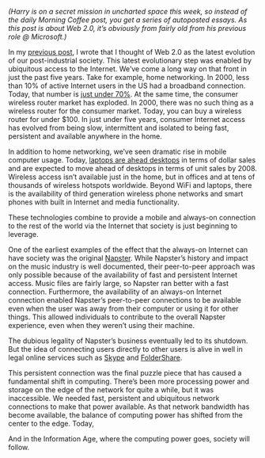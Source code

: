 *(Harry is on a secret mission in uncharted space this week, so instead
of the daily Morning Coffee post, you get a series of autoposted essays.
As this post is about Web 2.0, it’s obviously from fairly old from his
previous role @ Microsoft.)*

In my [previous
post](http://devhawk.net/2007/02/23/the-information-revolution-is-just-getting-started/),
I wrote that I thought of Web 2.0 as the latest evolution of our
post-industrial society. This latest evolutionary step was enabled by
ubiquitous access to the Internet. We’ve come a long way on that front
in just the past five years. Take for example, home networking. In 2000,
less than 10% of active Internet users in the US had a broadband
connection. Today, that number is [just under
70%](http://www.websiteoptimization.com/bw/0604/). At the same time, the
consumer wireless router market has exploded. In 2000, there was no such
thing as a wireless router for the consumer market. Today, you can buy a
wireless router for under \$100. In just under five years, consumer
Internet access has evolved from being slow, intermittent and isolated
to being fast, persistent and available anywhere in the home.

In addition to home networking, we’ve seen dramatic rise in mobile
computer usage. Today, [laptops are ahead
desktops](http://www.computerworld.com/hardwaretopics/hardware/story/0,10801,104856,00.html)
in terms of dollar sales and are expected to move ahead of desktops in
terms of unit sales by 2008. Wireless access isn’t available just in the
home, but in offices and at tens of thousands of wireless hotspots
worldwide. Beyond WiFi and laptops, there is the availability of third
generation wireless phone networks and smart phones with built in
Internet and media functionality.

These technologies combine to provide a mobile and always-on connection
to the rest of the world via the Internet that society is just beginning
to leverage.

One of the earliest examples of the effect that the always-on Internet
can have society was the original
[Napster](http://en.wikipedia.org/wiki/Napster). While Napster’s history
and impact on the music industry is well documented, their peer-to-peer
approach was only possible because of the availability of fast and
persistent Internet access. Music files are fairly large, so Napster ran
better with a fast connection. Furthermore, the availability of an
always-on Internet connection enabled Napster’s peer-to-peer connections
to be available even when the user was away from their computer or using
it for other things. This allowed individuals to contribute to the
overall Napster experience, even when they weren’t using their machine.

The dubious legality of Napster’s business eventually led to its
shutdown. But the idea of connecting users directly to other users is
alive in well in legal online services such as
[Skype](http://www.skype.com) and
[FolderShare](http://www.foldershare.com/).

This persistent connection was the final puzzle piece that has caused a
fundamental shift in computing. There’s been more processing power and
storage on the edge of the network for quite a while, but it was
inaccessible. We needed fast, persistent and ubiquitous network
connections to make that power available. As that network bandwidth has
become available, the balance of computing power has shifted from the
center to the edge. Today,

And in the Information Age, where the computing power goes, society will
follow.
